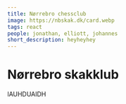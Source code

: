 ```yaml
---
title: Nørrebro chessclub
image: https://nbskak.dk/card.webp
tags: react
people: jonathan, elliott, johannes
short_description: heyheyhey
---
```


# Nørrebro skakklub
lAUHDUAIDH